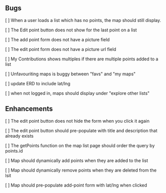 ## Bugs

[ ] When a user loads a list which has no points, the map should still display.

[ ] The Edit point button does not show for the last point on a list

[ ] The add point form does not have a picture field

[ ] The edit point form does not have a picture url field

[ ] My Contributions shows multiples if there are multiple points added to a list

[ ] Unfavouriting maps is buggy between "favs" and "my maps"

[ ] update ERD to  include lat/lng

[ ] when not logged in, maps should display under "explore other lists"

## Enhancements

[ ] The edit point button does not hide the form when you click it again

[ ] The edit point button should pre-populate with title and description that already exists

[ ] The getPoints function on the map list page should order the query by points.id

[ ] Map should dynamically add points when they are added to the list

[ ] Map should dynamically remove points when they are deleted from the lsit

[ ] Map should pre-populate add-point form with lat/lng when clicked
